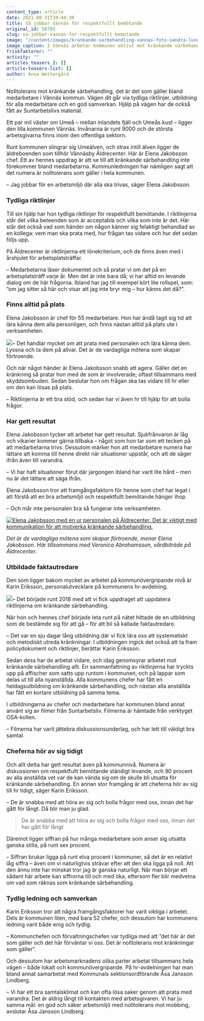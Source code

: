 ```yaml
---
content_type: article
date: 2021-08-31T10:44:30
title: Så jobbar Vännäs för respektfullt bemötande
original_id: 58785
slug: sa-jobbar-vannas-for-respektfullt-bemotande
image: "/content/images/krankande-sarbehandling-vannas-foto-sandra-lundberg-lupin-foto_Red_2000x1000.jpg"
image_caption: I Vännäs arbetar kommunen aktivt mot kränkande särbehandling, bland annat genom att trycka upp informationsblad med tydliga riktlinjer. Det berättar Karin Eriksson och Elena Jakobsson.
friskfaktorer: ""
activity: ""
articles_teasers_2: []
article-teasers-list: []
author: Anna Wettergård
---
```


Nolltolerans mot kränkande särbehandling, det är det som gäller bland medarbetare i Vännäs kommun. Vägen dit går via tydliga riktlinjer, utbildning för alla medarbetare och en god samverkan. Hjälp på vägen har de också fått av Suntarbetslivs material.

Ett par mil väster om Umeå – mellan inlandets fjäll och Umeås kust – ligger den lilla kommunen Vännäs. Invånarna är runt 9000 och de största arbetsgivarna finns inom den offentliga sektorn.

Runt kommunen slingrar sig Umeälven, och strax intill älven ligger de äldreboenden som tillhör Vännäsby Äldrecenter. Här är Elena Jakobsson chef. Ett av hennes uppdrag är att se till att kränkande särbehandling inte förekommer bland medarbetarna. Kommunledningen har nämligen sagt att det numera är nolltolerans som gäller i hela kommunen.

– Jag jobbar för en arbetsmiljö där alla ska trivas, säger Elena Jakobsson.

### Tydliga riktlinjer

Till sin hjälp har hon tydliga riktlinjer för respektfullt bemötande. I riktlinjerna står det vilka beteenden som är acceptabla och vilka som inte är det. Här står det också vad som händer om någon känner sig felaktigt behandlad av en kollega: vem man ska prata med, hur frågan tas vidare och hur det sedan följs upp.

På Äldrecenter är riktlinjerna ett lönekriterium, och de finns även med i årshjulet för arbetsplatsträffar.

– Medarbetarna läser dokumentet och så pratar vi om det på en arbetsplatsträff varje år. Men det är inte bara då; vi har alltid en levande dialog om de här frågorna. Ibland har jag till exempel kört lite rollspel, som: ”om jag sitter så här och visar att jag inte bryr mig – hur känns det då?”.

### Finns alltid på plats

Elena Jakobsson är chef för 55 medarbetare. Hon har ändå tagit sig tid att lära känna dem alla personligen, och finns nästan alltid på plats ute i verksamheten.

[![](https://www.suntarbetsliv.se/wp-content/uploads/2021/08/elena-jakobsson_Red_200x220.jpg)](https://www.suntarbetsliv.se/wp-content/uploads/2021/08/elena-jakobsson_Red_200x220.jpg)– Det handlar mycket om att prata med personalen och lära känna dem. Lyssna och ta dem på allvar. Det är de vardagliga mötena som skapar förtroende.

Och när något händer är Elena Jakobsson snabb att agera. Gäller det en kränkning så pratar hon med de som är involverade; oftast tillsammans med skyddsombuden. Sedan beslutar hon om frågan ska tas vidare till hr eller om den kan lösas på plats.

– Riktlinjerna är ett bra stöd, och sedan har vi även hr till hjälp för att bolla frågor.

### Har gett resultat

Elena Jakobsson tycker att arbetet har gett resultat. Sjukfrånvaron är låg och vikarier kommer gärna tillbaka – något som hon tar som ett tecken på att medarbetarna trivs. Dessutom märker hon att medarbetare numera har lättare att komma till henne direkt när situationer uppstår, och att de säger ifrån även till varandra.

– Vi har haft situationer förut där jargongen ibland har varit lite hård – men nu är det lättare att säga ifrån.

Elena Jakobsson tror att framgångsfaktorn för henne som chef har legat i att förstå att en bra arbetsmiljö och respektfullt bemötande hänger ihop.

– Och mår inte personalen bra så fungerar inte verksamheten.

[![Elena Jakobsson med en ur personalen på Äldrecenter. Det är viktigt med kommunikation för att motverka kränkande särbehandling.](https://www.suntarbetsliv.se/wp-content/uploads/2021/08/vannas-kommun-krankande-sarbehandling-foto-sandra-lundberg-lupin-foto.jpg)](https://www.suntarbetsliv.se/wp-content/uploads/2021/08/vannas-kommun-krankande-sarbehandling-foto-sandra-lundberg-lupin-foto.jpg)

_Det är de vardagliga mötena som skapar förtroende, menar Elena Jakobsson. Här tillsammans med Veronica Abrahamsson, vårdbiträde på Äldrecenter._

### Utbildade faktautredare

Den som ligger bakom mycket av arbetet på kommunövergripande nivå är Karin Eriksson, personalutvecklare på kommunens hr-avdelning.

[![](https://www.suntarbetsliv.se/wp-content/uploads/2021/08/24082021-D86A4648_Red_200x220.jpg)](https://www.suntarbetsliv.se/wp-content/uploads/2021/08/24082021-D86A4648_Red_200x220.jpg)– Det började runt 2018 med att vi fick uppdraget att uppdatera riktlinjerna om kränkande särbehandling.

När hon och hennes chef började leta runt på nätet hittade de en utbildning som de bestämde sig för att gå – för att bli så kallade faktautredare.

– Det var en sju dagar lång utbildning där vi fick lära oss att systematiskt och metodiskt utreda kränkningar. I utbildningen ingick det också att ta fram policydokument och riktlinjer, berättar Karin Eriksson.

Sedan dess har de arbetat vidare, och idag genomsyrar arbetet mot kränkande särbehandling allt. En sammanfattning av riktlinjerna har tryckts upp på affischer som satts upp runtom i kommunen, och på lappar som delas ut till alla nyanställda. Alla kommunens chefer har fått en heldagsutbildning om kränkande särbehandling, och nästan alla anställda har fått en kortare utbildning på samma tema.

I utbildningarna av chefer och medarbetare har kommunen bland annat använt sig av filmer från Suntarbetsliv. Filmerna är hämtade från verktyget OSA-kollen.

– Filmerna har varit jättebra diskussionsunderlag, och har lett till väldigt bra samtal.

### Cheferna hör av sig tidigt

Och allt detta har gett resultat även på kommunnivå. Numera är diskussionen om respektfullt bemötande ständigt levande, och 90 procent av alla anställda vet var de kan vända sig om de skulle bli utsatta för kränkande särbehandling. En annan stor framgång är att cheferna hör av sig till hr tidigt, säger Karin Eriksson.

– De är snabba med att höra av sig och bolla frågor med oss, innan det har gått för långt. Då blir man ju glad.

> De är snabba med att höra av sig och bolla frågor med oss, innan det har gått för långt

Däremot ligger siffran på hur många medarbetare som anser sig utsatta ganska stilla, på runt sex procent.

– Siffran brukar ligga på runt elva procent i kommuner, så det är en relativt låg siffra – även om vi naturligtvis strävar efter att den ska ligga på noll. Att den ännu inte har minskat tror jag är ganska naturligt. När man börjar ett sådant här arbete kan siffrorna till och med öka, eftersom fler blir medvetna om vad som räknas som kränkande särbehandling.

### Tydlig ledning och samverkan

Karin Eriksson tror att några framgångsfaktorer har varit viktiga i arbetet. Dels är kommunen liten, med bara 52 chefer, och dessutom har kommunens ledning varit både enig och tydlig.

– Kommunchefen och förvaltningschefen var tydliga med att ”det här är det som gäller och det här förväntar vi oss. Det är nolltolerans mot kränkningar som gäller”.

Och dessutom har arbetsmarknadens olika parter arbetat tillsammans hela vägen – både lokalt och kommunövergripande. På hr-avdelningen har man bland annat samarbetat med Kommunals sektionsordförande Åsa Jansson Lindberg.

– Vi har ett bra samtalsklimat och kan ofta lösa saker genom att prata med varandra. Det är aldrig långt till kontakten med arbetsgivaren. Vi har ju samma mål: en god och säker arbetsmiljö med nolltolerans mot mobbing, avslutar Åsa Jansson Lindberg.
